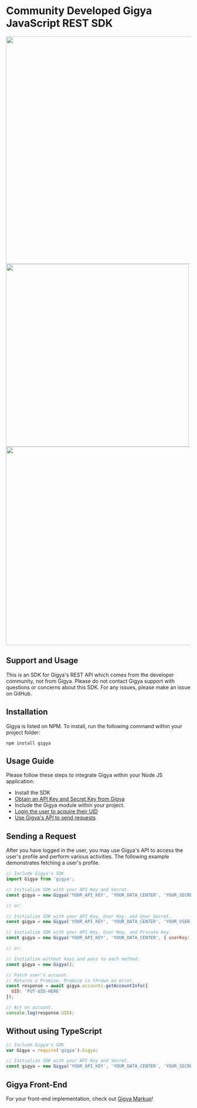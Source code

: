 Community Developed Gigya JavaScript REST SDK
==============

<img width="620" src="https://cloud.githubusercontent.com/assets/1831484/20920767/1a0acc7e-bb56-11e6-802f-31ed45a91768.png">

<img width="498" src="https://cloud.githubusercontent.com/assets/1831484/20920781/2581495c-bb56-11e6-9206-dd7fd162f82f.png">

<img width="541" src="https://cloud.githubusercontent.com/assets/1831484/20920780/25703306-bb56-11e6-91c8-6566736a2ccf.png">


## Support and Usage
This is an SDK for Gigya's REST API which comes from the developer community, not from Gigya. Please do not contact Gigya support with questions or concerns about this SDK. For any issues, please make an issue on GitHub.

## Installation
Gigya is listed on NPM. To install, run the following command within your project folder:
```
npm install gigya
```

## Usage Guide
Please follow these steps to integrate Gigya within your Node JS application:
- Install the SDK
- <a href="http://developers.gigya.com/010_Developer_Guide#API_Key_and_Site_Setup">Obtain an API Key and Secret Key from Gigya</a>
- Include the Gigya module within your project.
- <a href="http://developers.gigya.com/040_Demos/010_Social_Identity_Management/010_Social_Login/001_Basic_Social_Login">Login the user to acquire their UID</a>
- <a href="https://github.com/Gigya-Inc/node-gigya/blob/master/README.md#sending-a-request">Use Gigya's API to send requests</a>

## Sending a Request
After you have logged in the user, you may use Gigya's API to access the user's profile and perform various activities. The following example demonstrates fetching a user's profile.
````js
// Include Gigya's SDK
import Gigya from 'gigya';

// Initialize SDK with your API Key and Secret.
const gigya = new Gigya('YOUR_API_KEY', 'YOUR_DATA_CENTER', 'YOUR_SECRET');

// or:

// Initialize SDK with your API Key, User Key, and User Secret.
const gigya = new Gigya('YOUR_API_KEY', 'YOUR_DATA_CENTER', 'YOUR_USER_KEY', 'YOUR_USER_SECRET');

// Initialize SDK with your API Key, User Key, and Private Key.
const gigya = new Gigya('YOUR_API_KEY', 'YOUR_DATA_CENTER', { userKey: 'YOUR_USER_KEY', privateKey: 'YOUR_USER_PRIVATE_KEY' });

// or:

// Initialize without keys and pass to each method.
const gigya = new Gigya();

// Fetch user's account.
// Returns a Promise. Promise is thrown on error.
const response = await gigya.accounts.getAccountInfo({
  UID: 'PUT-UID-HERE'
});

// Act on account.
console.log(response.UID);
````

## Without using TypeScript

````js
// Include Gigya's SDK
var Gigya = require('gigya').Gigya;

// Initialize SDK with your API Key and Secret.
const gigya = new Gigya('YOUR_API_KEY', 'YOUR_DATA_CENTER', 'YOUR_SECRET');
````

## Gigya Front-End
For your front-end implementation, check out [Gigya Markup](https://github.com/scotthovestadt/gigya-markup)!
